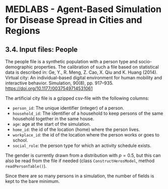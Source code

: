 # MEDLABS - Agent-Based Simulation for Disease Spread in Cities and Regions

## 3.4. Input files: People

The people file is a synthetic population with a person type and socio-demographic properties. The calibration of such a file based on statistical data is described in: Ge, Y., R. Meng, Z. Cao, X. Qiu and K. Huang (2014). Virtual city: An individual-based digital environment for human mobility and interactive behavior. Simulation, 90(8), pp. 917–935. https://doi.org/10.1177/0037549714531061

The artificial city file is a gzipped csv-file with the following columns:

- `person_id`: The unique identifier (integer) of a person.
- `household_id`: The identifier of a household to keep persons of the same household together in the same house.
- `age`: age at the start of the simulation.
- `home_id`: the id of the location (home) where the person lives.
- `workplace_id`: the id of the location where the person works or goes to school.
- `social_role`: the person type for which an activity schedule exists.

The gender is currently drawn from a distribution with $p=0.5$, but this can also be read from the file if needed (class `ConstructHerosModel`, method `readPersonTable()`). 

Since there are so many persons in a simulation, the number of fields is kept to the bare minimum.

